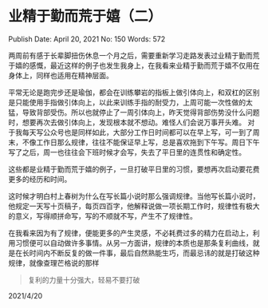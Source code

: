 # 业精于勤而荒于嬉（二）

Publish Date: April 20, 2021
No: 150
Words: 572

两周前有感于长辈脚扭伤休息一个月之后，需要重新学习走路发表过业精于勤而荒于嬉的感慨，最近这样的例子也发生我身上，在我看来业精于勤而荒于嬉不仅用在身体上，同样也适用在精神层面。

平常无论是跑完步还是瑜伽，都会在训练攀岩的指板上做引体向上，和双杠的区别是只能使用手指做引体向上，以此来训练手指的耐受力，上周可能一次性做的太猛，导致背部受伤。所以也就停止了一周引体向上，昨天觉得背部伤势没什么问题时，想要再次去做引体向上，发现根本就不想动。难怪人们会说万事开头难。
对于我每天写公众号也是同样如此，大部分工作日时间都可以在早上写，可一到了周末，不像工作日那么规律，往往不能保证早上写，总是喜欢拖到下午写。周日下午写了之后，周一也往往会下班时候才会写，失去了平日里的连贯性和确定性。

这些都是业精于勤而荒于嬉的例子，一旦打破平日里的习惯，要想再次启动要花费更多的经历和时间。

这时候才明白村上春树为什么在写长篇小说时那么强调规律。当他写长篇小说时，他规定一天写十页稿子，每页四百字，他解释说做一项长期工作时，规律性有极大的意义，写得顺拼命写，写的不顺就不写，产生不了规律性。

在我看来因为有了规律，便能更多的产生灵感，不必耗费过多的精力在启动上，利用习惯便可以自动做许多事情。从另一方面讲，规律的本质也是那条复利曲线，就是在长时间内不断反复的做一件事，最后自然熟能生巧，而最忌讳的就是打破这种规律，就像查理芒格说的那样

> 复利的力量十分强大，轻易不要打破
> 

2021/4/20